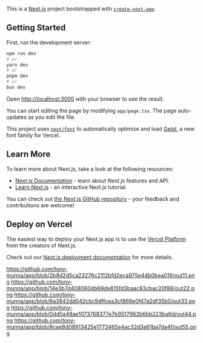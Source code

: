 This is a [Next.js](https://nextjs.org) project bootstrapped with [`create-next-app`](https://nextjs.org/docs/app/api-reference/cli/create-next-app).

## Getting Started

First, run the development server:

```bash
npm run dev
# or
yarn dev
# or
pnpm dev
# or
bun dev
```

Open [http://localhost:3000](http://localhost:3000) with your browser to see the result.

You can start editing the page by modifying `app/page.tsx`. The page auto-updates as you edit the file.

This project uses [`next/font`](https://nextjs.org/docs/app/building-your-application/optimizing/fonts) to automatically optimize and load [Geist](https://vercel.com/font), a new font family for Vercel.

## Learn More

To learn more about Next.js, take a look at the following resources:

- [Next.js Documentation](https://nextjs.org/docs) - learn about Next.js features and API.
- [Learn Next.js](https://nextjs.org/learn) - an interactive Next.js tutorial.

You can check out [the Next.js GitHub repository](https://github.com/vercel/next.js) - your feedback and contributions are welcome!

## Deploy on Vercel

The easiest way to deploy your Next.js app is to use the [Vercel Platform](https://vercel.com/new?utm_medium=default-template&filter=next.js&utm_source=create-next-app&utm_campaign=create-next-app-readme) from the creators of Next.js.

Check out our [Next.js deployment documentation](https://nextjs.org/docs/app/building-your-application/deploying) for more details.


https://github.com/tony-munna/app/blob/2b8d2d5ca23276c2112bfd2eca975e44b0bea019/out11.png
https://github.com/tony-munna/app/blob/14e3b7d408060db69de815fd3baac83cbac20f88/out22.png
https://github.com/tony-munna/app/blob/6a3842dd042cbc9dffcea3cf869e0f47a2df35b0/out33.png
https://github.com/tony-munna/app/blob/0dd0a48ae1073768377e7b9517962b6bb223ba6d/out44.png
https://github.com/tony-munna/app/blob/8cae8d08913425e1773465e4ac32d3a61ba7da4f/out55.png
